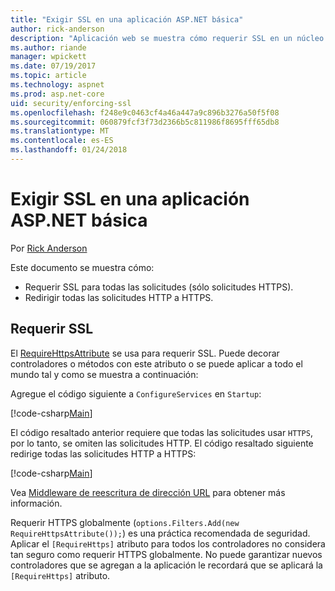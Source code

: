 ```yaml
---
title: "Exigir SSL en una aplicación ASP.NET básica"
author: rick-anderson
description: "Aplicación web se muestra cómo requerir SSL en un núcleo de ASP.NET"
ms.author: riande
manager: wpickett
ms.date: 07/19/2017
ms.topic: article
ms.technology: aspnet
ms.prod: asp.net-core
uid: security/enforcing-ssl
ms.openlocfilehash: f248e9c0463cf4a46a447a9c896b3276a50f5f08
ms.sourcegitcommit: 060879fcf3f73d2366b5c811986f8695fff65db8
ms.translationtype: MT
ms.contentlocale: es-ES
ms.lasthandoff: 01/24/2018
---
```

# <a name="enforcing-ssl-in-an-aspnet-core-app"></a>Exigir SSL en una aplicación ASP.NET básica

Por [Rick Anderson](https://twitter.com/RickAndMSFT)

Este documento se muestra cómo:

- Requerir SSL para todas las solicitudes (sólo solicitudes HTTPS).
- Redirigir todas las solicitudes HTTP a HTTPS.

## <a name="require-ssl"></a>Requerir SSL

El [RequireHttpsAttribute](https://docs.microsoft.com/aspnet/core/api/microsoft.aspnetcore.mvc.requirehttpsattribute) se usa para requerir SSL. Puede decorar controladores o métodos con este atributo o se puede aplicar a todo el mundo tal y como se muestra a continuación:

Agregue el código siguiente a `ConfigureServices` en `Startup`:

[!code-csharp[Main](authentication/accconfirm/sample/WebApp1/Startup.cs?name=snippet2&highlight=4-)]

El código resaltado anterior requiere que todas las solicitudes usar `HTTPS`, por lo tanto, se omiten las solicitudes HTTP. El código resaltado siguiente redirige todas las solicitudes HTTP a HTTPS:

[!code-csharp[Main](authentication/accconfirm/sample/WebApp1/Startup.cs?name=snippet_AddRedirectToHttps&highlight=7-)]

Vea [Middleware de reescritura de dirección URL](xref:fundamentals/url-rewriting) para obtener más información.

Requerir HTTPS globalmente (`options.Filters.Add(new RequireHttpsAttribute());`) es una práctica recomendada de seguridad. Aplicar el `[RequireHttps]` atributo para todos los controladores no considera tan seguro como requerir HTTPS globalmente. No puede garantizar nuevos controladores que se agregan a la aplicación le recordará que se aplicará la `[RequireHttps]` atributo.

